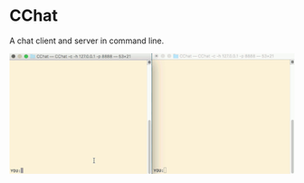 # CChat
A chat client and server in command line.

![img](https://github.com/lait894/CChat/blob/dev/intro/demo.gif)
